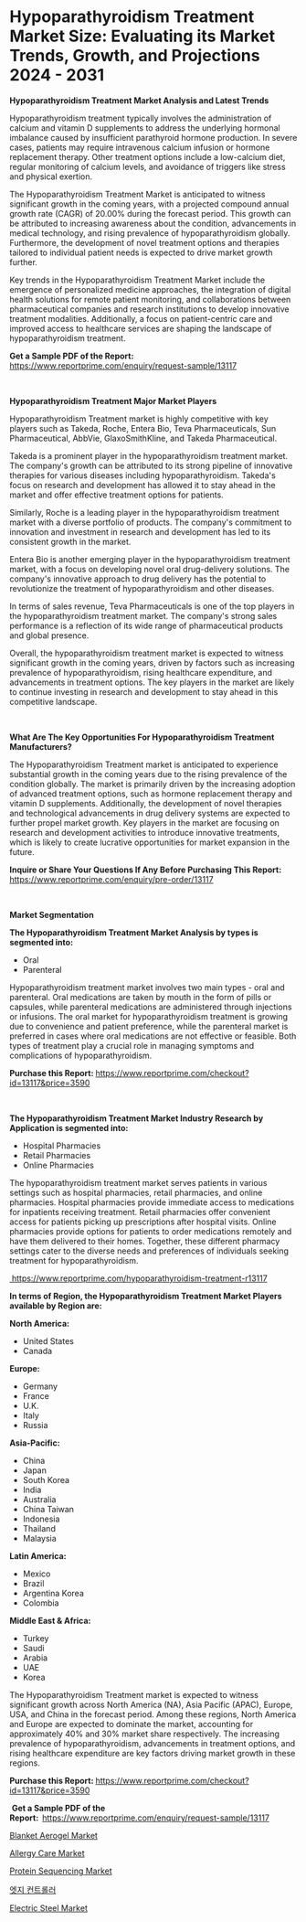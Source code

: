 <p><h1>Hypoparathyroidism Treatment Market Size: Evaluating its Market Trends, Growth, and Projections 2024 - 2031</h1></p><p><strong>Hypoparathyroidism Treatment Market Analysis and Latest Trends</strong></p>
<p><p>Hypoparathyroidism treatment typically involves the administration of calcium and vitamin D supplements to address the underlying hormonal imbalance caused by insufficient parathyroid hormone production. In severe cases, patients may require intravenous calcium infusion or hormone replacement therapy. Other treatment options include a low-calcium diet, regular monitoring of calcium levels, and avoidance of triggers like stress and physical exertion.</p><p>The Hypoparathyroidism Treatment Market is anticipated to witness significant growth in the coming years, with a projected compound annual growth rate (CAGR) of 20.00% during the forecast period. This growth can be attributed to increasing awareness about the condition, advancements in medical technology, and rising prevalence of hypoparathyroidism globally. Furthermore, the development of novel treatment options and therapies tailored to individual patient needs is expected to drive market growth further.</p><p>Key trends in the Hypoparathyroidism Treatment Market include the emergence of personalized medicine approaches, the integration of digital health solutions for remote patient monitoring, and collaborations between pharmaceutical companies and research institutions to develop innovative treatment modalities. Additionally, a focus on patient-centric care and improved access to healthcare services are shaping the landscape of hypoparathyroidism treatment.</p></p>
<p><strong>Get a Sample PDF of the Report:&nbsp;</strong> <a href="https://www.reportprime.com/enquiry/request-sample/13117">https://www.reportprime.com/enquiry/request-sample/13117</a></p>
<p>&nbsp;</p>
<p><strong>Hypoparathyroidism Treatment Major Market Players</strong></p>
<p><p>Hypoparathyroidism Treatment market is highly competitive with key players such as Takeda, Roche, Entera Bio, Teva Pharmaceuticals, Sun Pharmaceutical, AbbVie, GlaxoSmithKline, and Takeda Pharmaceutical. </p><p>Takeda is a prominent player in the hypoparathyroidism treatment market. The company's growth can be attributed to its strong pipeline of innovative therapies for various diseases including hypoparathyroidism. Takeda's focus on research and development has allowed it to stay ahead in the market and offer effective treatment options for patients.</p><p>Similarly, Roche is a leading player in the hypoparathyroidism treatment market with a diverse portfolio of products. The company's commitment to innovation and investment in research and development has led to its consistent growth in the market.</p><p>Entera Bio is another emerging player in the hypoparathyroidism treatment market, with a focus on developing novel oral drug-delivery solutions. The company's innovative approach to drug delivery has the potential to revolutionize the treatment of hypoparathyroidism and other diseases.</p><p>In terms of sales revenue, Teva Pharmaceuticals is one of the top players in the hypoparathyroidism treatment market. The company's strong sales performance is a reflection of its wide range of pharmaceutical products and global presence.</p><p>Overall, the hypoparathyroidism treatment market is expected to witness significant growth in the coming years, driven by factors such as increasing prevalence of hypoparathyroidism, rising healthcare expenditure, and advancements in treatment options. The key players in the market are likely to continue investing in research and development to stay ahead in this competitive landscape.</p></p>
<p>&nbsp;</p>
<p><strong>What Are The Key Opportunities For Hypoparathyroidism Treatment Manufacturers?</strong></p>
<p><p>The Hypoparathyroidism Treatment market is anticipated to experience substantial growth in the coming years due to the rising prevalence of the condition globally. The market is primarily driven by the increasing adoption of advanced treatment options, such as hormone replacement therapy and vitamin D supplements. Additionally, the development of novel therapies and technological advancements in drug delivery systems are expected to further propel market growth. Key players in the market are focusing on research and development activities to introduce innovative treatments, which is likely to create lucrative opportunities for market expansion in the future.</p></p>
<p><strong>Inquire or Share Your Questions If Any Before Purchasing This Report:</strong> <a href="https://www.reportprime.com/enquiry/pre-order/13117">https://www.reportprime.com/enquiry/pre-order/13117</a></p>
<p>&nbsp;</p>
<p><strong>Market Segmentation</strong></p>
<p><strong>The Hypoparathyroidism Treatment Market Analysis by types is segmented into:</strong></p>
<p><ul><li>Oral</li><li>Parenteral</li></ul></p>
<p><p>Hypoparathyroidism treatment market involves two main types - oral and parenteral. Oral medications are taken by mouth in the form of pills or capsules, while parenteral medications are administered through injections or infusions. The oral market for hypoparathyroidism treatment is growing due to convenience and patient preference, while the parenteral market is preferred in cases where oral medications are not effective or feasible. Both types of treatment play a crucial role in managing symptoms and complications of hypoparathyroidism.</p></p>
<p><strong>Purchase this Report:&nbsp;</strong><a href="https://www.reportprime.com/checkout?id=13117&price=3590">https://www.reportprime.com/checkout?id=13117&price=3590</a></p>
<p>&nbsp;</p>
<p><strong>The Hypoparathyroidism Treatment Market Industry Research by Application is segmented into:</strong></p>
<p><ul><li>Hospital Pharmacies</li><li>Retail Pharmacies</li><li>Online Pharmacies</li></ul></p>
<p><p>The hypoparathyroidism treatment market serves patients in various settings such as hospital pharmacies, retail pharmacies, and online pharmacies. Hospital pharmacies provide immediate access to medications for inpatients receiving treatment. Retail pharmacies offer convenient access for patients picking up prescriptions after hospital visits. Online pharmacies provide options for patients to order medications remotely and have them delivered to their homes. Together, these different pharmacy settings cater to the diverse needs and preferences of individuals seeking treatment for hypoparathyroidism.</p></p>
<p><a href="https://www.reportprime.com/hypoparathyroidism-treatment-r13117">&nbsp;https://www.reportprime.com/hypoparathyroidism-treatment-r13117</a></p>
<p><strong>In terms of Region, the Hypoparathyroidism Treatment Market Players available by Region are:</strong></p>
<p>
    <p> <strong> North America: </strong>
        <ul>
            <li>United States</li>
            <li>Canada</li>
        </ul>
        </p> 
    <p> <strong> Europe: </strong>
        <ul>
            <li>Germany</li>
            <li>France</li>
            <li>U.K.</li>
            <li>Italy</li>
            <li>Russia</li>
        </ul>
        </p> 
    <p> <strong> Asia-Pacific: </strong>
        <ul>
            <li>China</li>
            <li>Japan</li>
            <li>South Korea</li>
            <li>India</li>
            <li>Australia</li>
            <li>China Taiwan</li>
            <li>Indonesia</li>
            <li>Thailand</li>
            <li>Malaysia</li>
        </ul>
        </p> 
    <p> <strong> Latin America: </strong>
        <ul>
            <li>Mexico</li>
            <li>Brazil</li>
            <li>Argentina Korea</li>
            <li>Colombia</li>
        </ul>
        </p> 
    <p> <strong> Middle East & Africa: </strong>
        <ul>
            <li>Turkey</li>
            <li>Saudi</li>
            <li>Arabia</li>
            <li>UAE</li>
            <li>Korea</li>
        </ul>
    </p>
    </p>
<p><p>The Hypoparathyroidism Treatment market is expected to witness significant growth across North America (NA), Asia Pacific (APAC), Europe, USA, and China in the forecast period. Among these regions, North America and Europe are expected to dominate the market, accounting for approximately 40% and 30% market share respectively. The increasing prevalence of hypoparathyroidism, advancements in treatment options, and rising healthcare expenditure are key factors driving market growth in these regions.</p></p>
<p><strong>Purchase this Report: </strong><a href="https://www.reportprime.com/checkout?id=13117&price=3590">https://www.reportprime.com/checkout?id=13117&price=3590</a></p>
<p>&nbsp;<strong>Get a Sample PDF of the Report:&nbsp;&nbsp;</strong><a href="https://www.reportprime.com/enquiry/request-sample/13117">https://www.reportprime.com/enquiry/request-sample/13117</a></p>
<p><strong></strong></p>
<p><p><a href="https://issuu.com/reportprime-2/docs/blanket-aerogel-market-size-2030.pptx">Blanket Aerogel Market</a></p><p><a href="https://github.com/jodemen/Market-Research-Report-List-2/blob/main/allergy-care-market.md">Allergy Care Market</a></p><p><a href="https://github.com/Sarissaschmalingtr6fz2739/Market-Research-Report-List-2/blob/main/protein-sequencing-market.md">Protein Sequencing Market</a></p><p><a href="https://github.com/wallacBahrtyinger567686/Market-Research-Report-List-1/blob/main/105824027375.md">엣지 컨트롤러</a></p><p><a href="https://issuu.com/reportprime-2/docs/electric-steel-market-size-2030.pptx">Electric Steel Market</a></p></p>